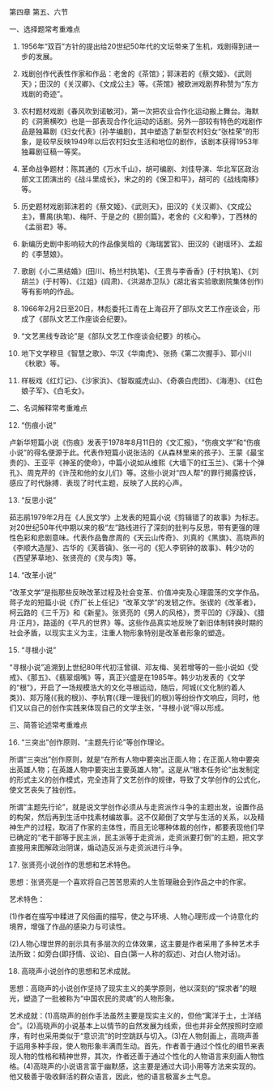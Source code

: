 第四章 第五、六节

一、选择题常考重难点

1. 1956年“双百”方针的提出给20世纪50年代的文坛带来了生机，戏剧得到进一步的发展。

2. 戏剧创作代表性作家和作品：老舍的《茶馆》；郭沫若的《蔡文姬》、《武则天》；田汉的《关汉卿》、《文成公主》等。《茶馆》被欧洲戏剧界称赞为“东方戏剧的奇迹”。

3. 农村题材戏剧《春风吹到诺敏河》，第一次把农业合作化运动搬上舞台。海默的《洞箫横吹》也是一部表现合作化运动的话剧。另外一部较有特色的戏剧作品是独幕剧《妇女代表》(孙芋编剧)，其中塑造了新型农村妇女“张桂荣”的形象，是较早反映1949年以后农村妇女生活和地位的剧作，该剧本获得1953年独幕剧征稿一等奖。

4. 革命战争题材：陈其通的《万水千山》，胡可编剧、刘佳导演、华北军区政治部文工团演出的《战斗里成长》，宋之的的《保卫和平》，胡可的《战线南移》等。

5. 历史题材戏剧郭沫若的《蔡文姬》、《武则天》，田汉的《关汉卿》、《文成公主》，曹禺(执笔)、梅阡、于是之的《胆剑篇》，老舍的《义和拳》，丁西林的《孟丽君》等。

6. 新编历史剧中影响较大的作品像吴晗的《海瑞罢官》、田汉的《谢瑶环》、孟超的《李慧娘》。

7. 歌剧《小二黑结婚》(田川、杨兰村执笔)、《王贵与李香香》(于村执笔)、《刘胡兰》(于村等)、《江姐》(阎肃)、《洪湖赤卫队》(湖北省实验歌剧院集体创作)等有影响的作品。

8. 1966年2月2日至20日，林彪委托江青在上海召开了部队文艺工作座谈会，形成了《部队文艺工作座谈会纪要》。

9. “文艺黑线专政论”是《部队文艺工作座谈会纪要》的核心。

10. 地下文学穆旦《智慧之歌》、华汉《华南虎》、张扬《第二次握手》、郭小川《秋歌》等。

11. 样板戏《红灯记》、《沙家浜》、《智取威虎山》、《奇袭白虎团》、《海港》、《红色娘子军》、《白毛女》。

二、名词解释常考重难点

12. “伤痕小说”

卢新华短篇小说《伤痕》发表于1978年8月11日的《文汇报》，“伤痕文学”和“伤痕小说”的得名便源于此。代表作短篇小说张洁的《从森林里来的孩子》、王蒙《最宝贵的》、王亚平《神圣的使命》，中篇小说如从维熙《大墙下的红玉兰》、《第十个弹孔》、周克芹的《许茂和他的女儿们》等。这些小说对“四人帮”的罪行揭露控诉，感应了时代脉搏．表现了时代主题，反映了人民的心声。

13. “反思小说”

茹志鹃1979年2月在《人民文学》上发表的短篇小说《剪辑错了的故事》为标志。对20世纪50年代中期以来的极“左”路线进行了深刻的批判与反思，带有更强的理性色彩和悲剧意味。代表作品鲁彦周的《天云山传奇》、刘真的《黑旗》、高晓声的《李顺大造屋》、古华的《芙蓉镇》、张一弓的《犯人李铜钟的故事》、韩少功的《西望茅草地》、张贤亮的《灵与肉》等。

14. “改革小说”

“改革文学”是指那些反映改革过程及社会变革、价值冲突及心理震荡的文学作品。蒋子龙的短篇小说《乔厂长上任记》“改革文学”的发轫之作。张锲的《改革者》，柯云路的《三千万》和《新星》。张贤亮的《男人的风格》，贾平凹的《浮躁》、《腊月·正月》，路遥的《平凡的世界》等。这些作品真实地反映了新旧体制转换时期的社会矛盾，以现实主义为主，注重人物形象特别是改革者形象的塑造。

15. “寻根小说”

“寻根小说”追溯到上世纪80年代初汪曾祺、邓友梅、吴若增等的一些小说如《受戒》、《那五》、《翡翠烟嘴》等，真正兴盛是在1985年。韩少功发表的《文学的“根”》，开启了一场规模浩大的文化寻根运动，随后，阿城(《文化制约着人类》)、郑万隆(《我的根》)、李杭育(《理一理我们的根》)等纷纷作文响应，同时，他们又以自己的创作实践来体现自己的文学主张，“寻根小说”得以形成。

三、简答论述常考重难点

16. “三突出”创作原则、“主题先行论”等创作理论。

所谓“三突出”创作原则，就是“在所有人物中要突出正面人物；在正面人物中要突出英雄人物；在英雄人物中要突出主要英雄人物”。这是从“根本任务论”出发制定的形式主义的创作模式，完全违背了文艺创作的规律，导致了文学创作的公式化，使文艺丧失了独创性。

所谓“主题先行论”，就是说文学创作必须从与走资派作斗争的主题出发，设置作品的构架，然后再到生活中找素材编故事。这不仅颠倒了文学与生活的关系，以及精神生产的过程，取消了作家的主体性，而且无论哪种体裁的创作，都要表现他们早已确定的“老干部等于民主派，民主派等于走资派，走资派要打倒”的主题，把文学直接用来图解政治阴谋，煽动造反派与走资派进行斗争。

17. 张贤亮小说创作的思想和艺术特色。

思想：张贤亮是一个喜欢将自己苦苦思索的人生哲理融会到作品之中的作家。

艺术特色：

(1)作者在描写中糅进了风俗画的描写，使之与环境、人物心理形成一个诗意化的境界，增强了作品的感染力与可读性。

(2)人物心理世界的剖示具有多层次的立体效果，这主要是作者采用了多种艺术手法所致：如旁白(即抒情、议论)、自白(第一人称的叙述)、对白(人物对话)。

18. 高晓声小说创作的思想和艺术成就。

思想：高晓声的小说创作坚持了现实主义的美学原则，他以深刻的“探求者”的眼光，塑造了一批被称为“中国农民的灵魂”的人物形象。

艺术成就：(1)高晓声的创作手法虽然主要是现实主义的，但他“寓洋于土，土洋结合”。(2)高晓声的小说基本上以情节的自然发展为线索，但也并非全然按照时空顺序，有时也采用类似于“意识流”的时空跳跃与切入。(3)在人物刻画上，高晓声善于运用多种手段，使人物形象丰满而生动。首先，作者善于通过个性化的细节来表现人物的性格和精神世界，其次，作者还善于通过个性化的人物语言来刻画人物性格。(4)高晓声的小说语言富于幽默感，这主要是通过大词小用等方法来实现的。他又极善于吸收鲜活的群众语言，因此，他的语言极富乡土气息。